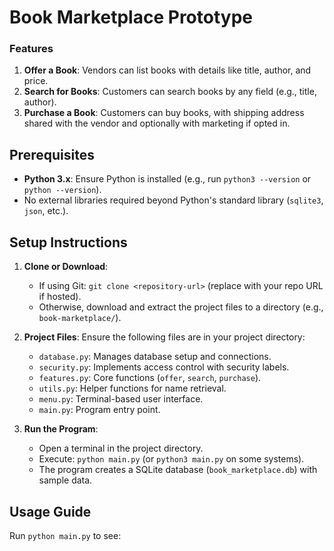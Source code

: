 # Book Marketplace Prototype

### Features
1. **Offer a Book**: Vendors can list books with details like title, author, and price.
2. **Search for Books**: Customers can search books by any field (e.g., title, author).
3. **Purchase a Book**: Customers can buy books, with shipping address shared with the vendor and optionally with marketing if opted in.

## Prerequisites

- **Python 3.x**: Ensure Python is installed (e.g., run `python3 --version` or `python --version`).
- No external libraries required beyond Python's standard library (`sqlite3`, `json`, etc.).

## Setup Instructions

1. **Clone or Download**:
   - If using Git: `git clone <repository-url>` (replace with your repo URL if hosted).
   - Otherwise, download and extract the project files to a directory (e.g., `book-marketplace/`).

2. **Project Files**:
   Ensure the following files are in your project directory:
   - `database.py`: Manages database setup and connections.
   - `security.py`: Implements access control with security labels.
   - `features.py`: Core functions (`offer`, `search`, `purchase`).
   - `utils.py`: Helper functions for name retrieval.
   - `menu.py`: Terminal-based user interface.
   - `main.py`: Program entry point.

3. **Run the Program**:
   - Open a terminal in the project directory.
   - Execute: `python main.py` (or `python3 main.py` on some systems).
   - The program creates a SQLite database (`book_marketplace.db`) with sample data.

## Usage Guide

Run `python main.py` to see: